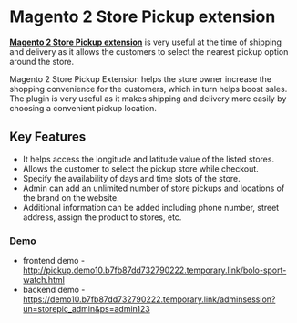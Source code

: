 <body>
	<main>
		<meta name="google-site-verification" content="4QndM7ImozIO5_1Daj20sICUTxB47x6qXubvdtok2SM" />
		<div class="content-wrapper">
			<div class="content-inner">
				<h1>Magento 2 Store Pickup extension</h1>
				<p><strong><a href="https://www.mageants.com/store-pickup-extension-for-magento-2.html">Magento 2 Store Pickup extension</a></strong> is very useful at the time of shipping and delivery as it allows the customers to select the nearest pickup option around the store.</p>
				<p>Magento 2 Store Pickup Extension helps the store owner increase the shopping convenience for the customers, which in turn helps boost sales. The plugin is very useful as it makes shipping and delivery more easily by choosing a convenient pickup location.</p>
				<div class="features-wrapper">
					<h2>Key Features</h2>
					<ul>
						<li>It helps access the longitude and latitude value of the listed stores.</li>
						<li>Allows the customer to select the pickup store while checkout.</li>
						<li>Specify the availability of days and time slots of the store.</li>
						<li>Admin can add an unlimited number of store pickups and locations of the brand on the website.</li>
						<li>Additional information can be added including phone number, street address, assign the product to stores, etc.</li>
					</ul>
				</div>
				<div class="more-features">
					<h3>Demo</h3>
					<ul>
						<li>frontend demo - <a href="http://pickup.demo10.b7fb87dd732790222.temporary.link/bolo-sport-watch.html">http://pickup.demo10.b7fb87dd732790222.temporary.link/bolo-sport-watch.html</a></li>
						<li>backend demo - <a href="https://demo10.b7fb87dd732790222.temporary.link/adminsession?un=storepic_admin&ps=admin123">https://demo10.b7fb87dd732790222.temporary.link/adminsession?un=storepic_admin&ps=admin123</a></li>
					</ul>
				</div>
			</div>
		</div>
	</main>
</body>
</html>
